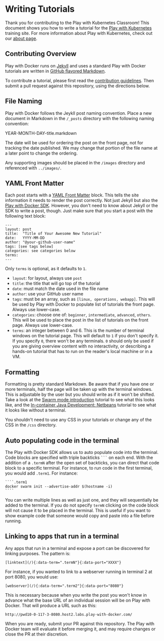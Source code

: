 # Writing Tutorials
Thank you for contributing to the Play with Kubernetes Classroom! This document shows you how to write a tutorial for the [Play with Kubernetes](http://training.play-with-kubernetes.com/) training site. For more information about Play with Kubernetes, check out our [about page](./about.md).

## Contributing Overview

Play with Docker runs on [Jekyll](https://jekyllrb.com/) and uses a standard Play with Docker tutorials are written in [GitHub flavored Markdown](https://help.github.com/articles/about-writing-and-formatting-on-github/).

To contribute a tutorial, please first read the [contribution guidelines](./contribute.md). Then submit a pull request against this repository, using the directions below.

## File Naming
Play with Docker follows the Jeykll post naming convention. Place a new document in Markdown in the `/_posts` directory with the following naming convention:

YEAR-MONTH-DAY-title.markdown

The date will be used for ordering the post on the front page, not for tracking the date published. We may change that portion of the file name at a later point to change the ordering.

Any supporting images should be placed in the `/images` directory and referenced with `../images/`.

## YAML Front Matter

Each post starts with a [YAML Front Matter](https://jekyllrb.com/docs/frontmatter/) block. This tells the site information it needs to render the post correctly. Not just Jekyll but also the [Play with Docker SDK](https://github.com/play-with-docker/sdk). However, you don't need to know about Jekyll or the SDK to write a post, though. Just make sure that you start a post with the following text block:

```
---
layout: post
title:  "Title of Your Awesome New Tutorial"
date:   YYYY-MM-DD
author: "@your-github-user-name"
tags: [see tags below]
categories: see categories below
terms: 
---
```

Only `terms` is optional, as it defaults to `1`.
* `layout`: for layout, always use `post`
* `title`: the title that will go top of the tutorial
* `date`: must match the date used in the file name
* `author`: use your GitHub user name
* `tags`: must be an array, such as `[linux, operations, webapp]`. This will be used by Play with Docker to populate list of tutorials the front page. Always use lower-case.
* `categories`: choose one of: `beginner`, `intermediate`, `advanced`, `others`. This will be used to place the post in the list of tutorials on the front page. Always use lower-case.
* `terms`: an integer between 0 and 6. This is the number of terminal windows on the tutorial page. This will default to `1` if you don't specify it. If you specify `0`, there won't be any terminals. `0` should only be used if you are giving overview content with no interactivity, or describing a hands-on tutorial that has to run on the reader's local machine or in a VM.

## Formatting

Formatting is pretty standard Markdown. Be aware that if you have one or more terminals, half the page will be taken up with the terminal windows. This is adjustable by the user but you should write as if it won't be shifted. Take a look at the [Swarm mode introduction](http://training.play-with-docker.com/swarm-mode-intro/) tutorial to see what this looks like, and the [In-container Java Development: Netbeans](http://training.play-with-docker.com/java-debugging-netbeans/) tutorial to see what it looks like without a terminal.

You shouldn't need to use any CSS in your tutorials or change any of the CSS in the `/css` directory.

## Auto populating code in the terminal

The Play with Docker SDK allows us to auto populate code into the terminal. Code blocks are specified with triple backticks ` ``` ` on each end. With the addition of a `.termN` after the open set of backticks, you can direct that code block to a specific terminal. For instance, to run code in the first terminal, you would add `.term1`. For instance:

    ````.term1
    docker swarm init --advertise-addr $(hostname -i)
    ````

You can write multiple lines as well as just one, and they will sequentially be added to the terminal. If you do not specify `termN` clicking on the code block will not cause it to be placed in the terminal. This is useful if you want to show example code that someone would copy and paste into a file before running.

## Linking to apps that run in a terminal

Any apps that run in a terminal and expose a port can be discovered for linking purposes. The pattern is:
```
[linktext](/){:data-term=".termN"}{:data-port="XXXX"}
```

For instance, if you wanted to link to a webserver running in terminal 2 at port 8080, you would use:
```
[webserver](/){:data-term=".term2"}{:data-port="8080"}
```

This is necessary because when you write the post you won't know in advance what the base URL of an individual session will be on Play with Docker. That will produce a URL such as this:

```http://pwd10-0-117-3-8080.host2.labs.play-with-docker.com/```

When you are ready, submit your PR against this repository. The Play with Docker team will evaluate it before merging it, and may require changes or close the PR at their discretion.
